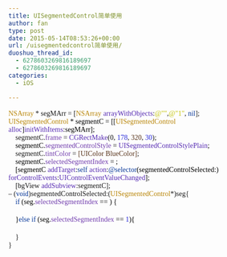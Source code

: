 ```yaml
---
title: UISegmentedControl简单使用
author: fan
type: post
date: 2015-05-14T08:53:26+00:00
url: /uisegmentedcontrol简单使用/
duoshuo_thread_id:
  - 6278603269816189697
  - 6278603269816189697
categories:
  - iOS

---
```

<p style="margin-top: 0px; margin-bottom: 0px;">
  <span style="font-family: Menlo; color: rgb(185, 134, 10);">NSArray</span><font face="Menlo"> * segMArr = [</font><span style="font-family: Menlo; color: rgb(185, 134, 10);">NSArray</span> <span style="font-family: Menlo; color: rgb(87, 44, 179);">arrayWithObjects</span><font face="Menlo">:</font><span style="color: rgb(195, 195, 0);"><font face="Menlo">@"</font><font face="Heiti SC Light"></font></span><span style="font-family: Menlo; color: rgb(195, 195, 0);">"</span><font face="Menlo">,</font><span style="font-family: Menlo; color: rgb(195, 195, 0);">@"</span><span style="color: rgb(195, 195, 0);"><font face="Heiti SC Light">1</font></span><span style="font-family: Menlo; color: rgb(195, 195, 0);">"</span><font face="Menlo">, </font><span style="font-family: Menlo; color: rgb(6, 54, 152);">nil</span><font face="Menlo">];</font>
</p>

<p style="margin-top: 0px; margin-bottom: 0px; font-family: Menlo; color: rgb(185, 134, 10);">
  UISegmentedControl<span style="font-variant-ligatures: no-common-ligatures; color: #000000"> * segmentC = [[</span>UISegmentedControl<span style="font-variant-ligatures: no-common-ligatures; color: #000000"> </span><span style="font-variant-ligatures: no-common-ligatures; color: #572cb3">alloc</span><span style="font-variant-ligatures: no-common-ligatures; color: #000000">]</span><span style="font-variant-ligatures: no-common-ligatures; color: #572cb3">initWithItems</span><span style="font-variant-ligatures: no-common-ligatures; color: #000000">:segMArr];</span>
</p>

<p style="margin-top: 0px; margin-bottom: 0px; font-family: Menlo;">
  &nbsp; &nbsp; segmentC.<span style="font-variant-ligatures: no-common-ligatures; color: #723eae">frame</span> = <span style="font-variant-ligatures: no-common-ligatures; color: #572cb3">CGRectMake</span>(0, <span style="font-variant-ligatures: no-common-ligatures; color: #272ad8">178</span>, <font color="#59351d">320</font>, <span style="font-variant-ligatures: no-common-ligatures; color: #272ad8">30</span>);
</p>

<p style="margin-top: 0px; margin-bottom: 0px; font-family: Menlo; color: rgb(87, 44, 179);">
  <span style="font-variant-ligatures: no-common-ligatures; color: #000000">&nbsp; &nbsp; segmentC.</span><span style="font-variant-ligatures: no-common-ligatures; color: #723eae">segmentedControlStyle</span><span style="font-variant-ligatures: no-common-ligatures; color: #000000"> = </span>UISegmentedControlStylePlain<span style="font-variant-ligatures: no-common-ligatures; color: #000000">;</span>
</p>

<p style="margin-top: 0px; margin-bottom: 0px; font-family: Menlo;">
  &nbsp; &nbsp; segmentC.<span style="font-variant-ligatures: no-common-ligatures; color: #723eae">tintColor</span> = <font color="#59351d">[UIColor BlueColor]</font>;
</p>

<p style="margin-top: 0px; margin-bottom: 0px; font-family: Menlo; color: rgb(114, 62, 174);">
  <span style="font-variant-ligatures: no-common-ligatures; color: #000000">&nbsp; &nbsp; segmentC.</span>selectedSegmentIndex<span style="font-variant-ligatures: no-common-ligatures; color: #000000"> = </span><span style="font-variant-ligatures: no-common-ligatures; color: #272ad8"></span><span style="font-variant-ligatures: no-common-ligatures; color: #000000">;</span>
</p>

<p style="margin-top: 0px; margin-bottom: 0px; font-family: Menlo; color: rgb(87, 44, 179);">
  <span style="font-variant-ligatures: no-common-ligatures; color: #000000">&nbsp; &nbsp; [segmentC </span>addTarget<span style="font-variant-ligatures: no-common-ligatures; color: #000000">:</span><span style="font-variant-ligatures: no-common-ligatures; color: #063698">self</span><span style="font-variant-ligatures: no-common-ligatures; color: #000000"> </span>action<span style="font-variant-ligatures: no-common-ligatures; color: #000000">:</span><span style="font-variant-ligatures: no-common-ligatures; color: #063698">@selector</span><span style="font-variant-ligatures: no-common-ligatures; color: #000000">(segmentedControlSelected:) </span>forControlEvents<span style="font-variant-ligatures: no-common-ligatures; color: #000000">:</span>UIControlEventValueChanged<span style="font-variant-ligatures: no-common-ligatures; color: #000000">];</span>
</p>

<p style="margin-top: 0px; margin-bottom: 0px; font-family: Menlo;">
  &nbsp; &nbsp; [bgView <span style="font-variant-ligatures: no-common-ligatures; color: #572cb3">addSubview</span>:segmentC];
</p>

<p style="margin-top: 0px; margin-bottom: 0px; font-family: Menlo;">
</p>

<p style="margin-top: 0px; margin-bottom: 0px; font-family: Menlo;">
  &#8211; (<span style="font-variant-ligatures: no-common-ligatures; color: #063698">void</span>)segmentedControlSelected:(<span style="font-variant-ligatures: no-common-ligatures; color: #b9860a">UISegmentedControl</span>*)seg{
</p>

<p style="margin-top: 0px; margin-bottom: 0px; font-family: Menlo; color: rgb(114, 62, 174);">
  <span style="font-variant-ligatures: no-common-ligatures; color: #000000">&nbsp; &nbsp; </span><span style="font-variant-ligatures: no-common-ligatures; color: #063698">if</span><span style="font-variant-ligatures: no-common-ligatures; color: #000000"> (seg.</span>selectedSegmentIndex<span style="font-variant-ligatures: no-common-ligatures; color: #000000"> == </span><span style="font-variant-ligatures: no-common-ligatures; color: #272ad8"></span><span style="font-variant-ligatures: no-common-ligatures; color: #000000">) {</span>
</p>

<p style="margin-top: 0px; margin-bottom: 0px; font-family: Menlo; min-height: 19px;">
  &nbsp;&nbsp; &nbsp; &nbsp; &nbsp;
</p>

<p style="margin-top: 0px; margin-bottom: 0px; font-family: Menlo; color: rgb(114, 62, 174);">
  <span style="font-variant-ligatures: no-common-ligatures; color: #000000">&nbsp; &nbsp; }</span><span style="font-variant-ligatures: no-common-ligatures; color: #063698">else</span><span style="font-variant-ligatures: no-common-ligatures; color: #000000"> </span><span style="font-variant-ligatures: no-common-ligatures; color: #063698">if</span><span style="font-variant-ligatures: no-common-ligatures; color: #000000"> (seg.</span>selectedSegmentIndex<span style="font-variant-ligatures: no-common-ligatures; color: #000000"> == </span><span style="font-variant-ligatures: no-common-ligatures; color: #272ad8">1</span><span style="font-variant-ligatures: no-common-ligatures; color: #000000">){</span>
</p>

<p style="margin-top: 0px; margin-bottom: 0px; font-family: Menlo; min-height: 19px;">
  &nbsp;&nbsp; &nbsp;
</p>

<p style="margin-top: 0px; margin-bottom: 0px; font-family: Menlo;">
  &nbsp; &nbsp; }
</p>

<p style="margin-top: 0px; margin-bottom: 0px; font-family: Menlo;">
  }
</p>